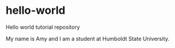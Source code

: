 # hello-world
Hello world tutorial repository

My name is Amy and I am a student at Humboldt State University.
